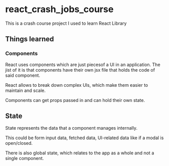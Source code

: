 # react_crash_jobs_course
This is a crash course project I used to learn React Library

## Things learned
### Components
React uses components which are just piecesof a UI in an application. The jist of it is that components have their own jsx file that holds the code of said component.

React allows to break down complex UIs, which make them easier to maintain and scale.

Components can get props passed in and can hold their own state.

## State
State represents the data that a component manages internally.

This could be form input data, fetched data, UI-related data like if a modal is open/closed.

There is also global state, which relates to the app as a whole and not a single component.

